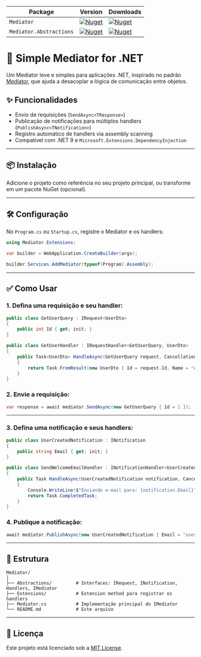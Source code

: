 | Package | Version | Downloads |
| ------- | ------- | ------- |
| `Mediator` | [![Nuget](https://img.shields.io/nuget/v/D.Mediator.svg)](https://nuget.org/packages/D.Mediator) | [![Nuget](https://img.shields.io/nuget/dt/D.Mediator.svg)](https://nuget.org/packages/D.Mediator) |
| `Mediator.Abstractions` | [![Nuget](https://img.shields.io/nuget/v/D.Mediator.Abstractions.svg)](https://nuget.org/packages/D.Mediator.Abstractions) | [![Nuget](https://img.shields.io/nuget/dt/D.Mediator.Abstractions.svg)](https://nuget.org/packages/D.Mediator.Abstractions) |


# 🧩 Simple Mediator for .NET

Um Mediator leve e simples para aplicações .NET, inspirado no padrão [Mediator](https://refactoring.guru/design-patterns/mediator), que ajuda a desacoplar a lógica de comunicação entre objetos.

## ✨ Funcionalidades

- Envio de requisições (`SendAsync<TResponse>`)
- Publicação de notificações para múltiplos handlers (`PublishAsync<TNotification>`)
- Registro automático de handlers via assembly scanning
- Compatível com .NET 9 e `Microsoft.Extensions.DependencyInjection`

---

## 📦 Instalação

Adicione o projeto como referência no seu projeto principal, ou transforme em um pacote NuGet (opcional).

---

## 🛠️ Configuração

No `Program.cs` ou `Startup.cs`, registre o Mediator e os handlers:

```csharp
using Mediator.Extensions;

var builder = WebApplication.CreateBuilder(args);

builder.Services.AddMediator(typeof(Program).Assembly);
```

---

## ✅ Como Usar

### 1. Defina uma requisição e seu handler:

```csharp
public class GetUserQuery : IRequest<UserDto>
{
    public int Id { get; init; }
}

public class GetUserHandler : IRequestHandler<GetUserQuery, UserDto>
{
    public Task<UserDto> HandleAsync(GetUserQuery request, CancellationToken cancellationToken = default)
    {
        return Task.FromResult(new UserDto { Id = request.Id, Name = "Alice" });
    }
}
```

### 2. Envie a requisição:

```csharp
var response = await mediator.SendAsync(new GetUserQuery { Id = 1 });
```

---

### 3. Defina uma notificação e seus handlers:

```csharp
public class UserCreatedNotification : INotification
{
    public string Email { get; init; }
}

public class SendWelcomeEmailHandler : INotificationHandler<UserCreatedNotification>
{
    public Task HandleAsync(UserCreatedNotification notification, CancellationToken cancellationToken = default)
    {
        Console.WriteLine($"Enviando e-mail para: {notification.Email}");
        return Task.CompletedTask;
    }
}
```

### 4. Publique a notificação:

```csharp
await mediator.PublishAsync(new UserCreatedNotification { Email = "user@example.com" });
```

---

## 📁 Estrutura

```
Mediator/
│
├── Abstractions/         # Interfaces: IRequest, INotification, Handlers, IMediator
├── Extensions/           # Extension method para registrar os handlers
├── Mediator.cs           # Implementação principal do IMediator
└── README.md             # Este arquivo
```

---

## 📜 Licença

Este projeto está licenciado sob a [MIT License](LICENSE).
